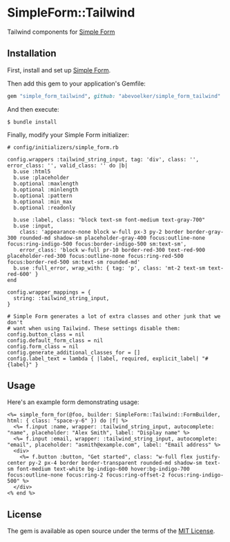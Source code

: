 # SimpleForm::Tailwind

Tailwind components for [Simple Form][]

## Installation

First, install and set up [Simple Form][].

Then add this gem to your application's Gemfile:

```ruby
gem "simple_form_tailwind", github: "abevoelker/simple_form_tailwind"
```

And then execute:

```
$ bundle install
```

Finally, modify your Simple Form initializer:

```
# config/initializers/simple_form.rb

config.wrappers :tailwind_string_input, tag: 'div', class: '', error_class: '', valid_class: '' do |b|
  b.use :html5
  b.use :placeholder
  b.optional :maxlength
  b.optional :minlength
  b.optional :pattern
  b.optional :min_max
  b.optional :readonly

  b.use :label, class: "block text-sm font-medium text-gray-700"
  b.use :input,
    class: 'appearance-none block w-full px-3 py-2 border border-gray-300 rounded-md shadow-sm placeholder-gray-400 focus:outline-none focus:ring-indigo-500 focus:border-indigo-500 sm:text-sm',
    error_class: 'block w-full pr-10 border-red-300 text-red-900 placeholder-red-300 focus:outline-none focus:ring-red-500 focus:border-red-500 sm:text-sm rounded-md'
  b.use :full_error, wrap_with: { tag: 'p', class: 'mt-2 text-sm text-red-600' }
end

config.wrapper_mappings = {
  string: :tailwind_string_input,
}

# Simple Form generates a lot of extra classes and other junk that we don't
# want when using Tailwind. These settings disable them:
config.button_class = nil
config.default_form_class = nil
config.form_class = nil
config.generate_additional_classes_for = []
config.label_text = lambda { |label, required, explicit_label| "#{label}" }
```

## Usage

Here's an example form demonstrating usage:

```erb
<%= simple_form_for(@foo, builder: SimpleForm::Tailwind::FormBuilder, html: { class: "space-y-6" }) do |f| %>
  <%= f.input :name, wrapper: :tailwind_string_input, autocomplete: "name", placeholder: "Alex Smith", label: "Display name" %>
  <%= f.input :email, wrapper: :tailwind_string_input, autocomplete: "email", placeholder: "asmith@example.com", label: "Email address" %>
  <div>
    <%= f.button :button, "Get started", class: "w-full flex justify-center py-2 px-4 border border-transparent rounded-md shadow-sm text-sm font-medium text-white bg-indigo-600 hover:bg-indigo-700 focus:outline-none focus:ring-2 focus:ring-offset-2 focus:ring-indigo-500" %>
  </div>
<% end %>
```

## License

The gem is available as open source under the terms of the [MIT License](https://opensource.org/licenses/MIT).

[Simple Form]: https://github.com/heartcombo/simple_form
